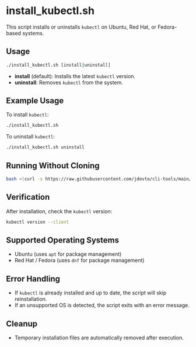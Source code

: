 # install_kubectl.sh

This script installs or uninstalls `kubectl` on Ubuntu, Red Hat, or Fedora-based systems.

## Usage

```bash
./install_kubectl.sh [install|uninstall]
```

- **install** (default): Installs the latest `kubectl` version.
- **uninstall**: Removes `kubectl` from the system.

## Example Usage

To install `kubectl`:

```bash
./install_kubectl.sh
```

To uninstall `kubectl`:

```bash
./install_kubectl.sh uninstall
```

## Running Without Cloning

```bash
bash <(curl -s https://raw.githubusercontent.com/jdevto/cli-tools/main/scripts/install_kubectl.sh) install
```

## Verification

After installation, check the `kubectl` version:

```bash
kubectl version --client
```

## Supported Operating Systems

- Ubuntu (uses `apt` for package management)
- Red Hat / Fedora (uses `dnf` for package management)

## Error Handling

- If `kubectl` is already installed and up to date, the script will skip reinstallation.
- If an unsupported OS is detected, the script exits with an error message.

## Cleanup

- Temporary installation files are automatically removed after execution.
